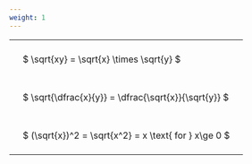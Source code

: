 ```yaml
---
weight: 1
---
```


<style type="text/css">
#T_03536 th.col_heading {
  text-align: left;
  font-size: 1em;
}
#T_03536 td {
  text-align: left;
  font-size: 1em;
  padding: 1.5em;
}
</style>
<table id="T_03536">
  <thead>
  </thead>
  <tbody>
    <tr>
      <td id="T_03536_row0_col0" class="data row0 col0" >$ \sqrt{xy} = \sqrt{x} \times \sqrt{y} $</td>
    </tr>
    <tr>
      <td id="T_03536_row1_col0" class="data row1 col0" >$ \sqrt{\dfrac{x}{y}} = \dfrac{\sqrt{x}}{\sqrt{y}} $</td>
    </tr>
    <tr>
      <td id="T_03536_row2_col0" class="data row2 col0" >$ (\sqrt{x})^2 = \sqrt{x^2} = x \text{ for } x\ge 0 $</td>
    </tr>
  </tbody>
</table>
